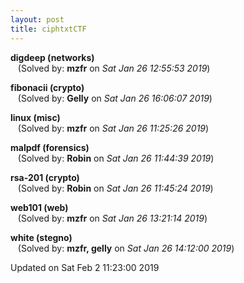 ```yaml
---
layout: post
title: ciphtxtCTF
---
```


<!--break-->

**digdeep (networks)**  
&nbsp;&nbsp;&nbsp;(Solved by: **mzfr** on _Sat Jan 26 12:55:53 2019_)  
  
**fibonacii (crypto)**  
&nbsp;&nbsp;&nbsp;(Solved by: **Gelly** on _Sat Jan 26 16:06:07 2019_)  
  
**linux (misc)**  
&nbsp;&nbsp;&nbsp;(Solved by: **mzfr** on _Sat Jan 26 11:25:26 2019_)  
  
**malpdf (forensics)**  
&nbsp;&nbsp;&nbsp;(Solved by: **Robin** on _Sat Jan 26 11:44:39 2019_)  
  
**rsa-201 (crypto)**  
&nbsp;&nbsp;&nbsp;(Solved by: **Robin** on _Sat Jan 26 11:45:24 2019_)  
  
**web101 (web)**  
&nbsp;&nbsp;&nbsp;(Solved by: **mzfr** on _Sat Jan 26 13:21:14 2019_)  
  
**white (stegno)**  
&nbsp;&nbsp;&nbsp;(Solved by: **mzfr, gelly** on _Sat Jan 26 14:12:00 2019_)  
  


Updated on Sat Feb  2 11:23:00 2019
